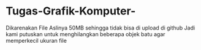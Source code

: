 # Tugas-Grafik-Komputer-

Dikarenakan File Aslinya 50MB sehingga tidak bisa di upload di github Jadi kami putuskan untuk menghilangkan beberapa objek batu agar memperkecil ukuran file
